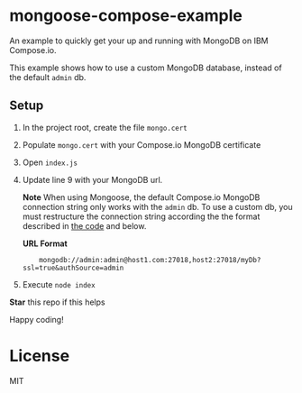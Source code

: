 # mongoose-compose-example

An example to quickly get your up and running with MongoDB on IBM Compose.io. 

This example shows how to use a custom MongoDB database, instead of the default `admin` db.

## Setup

1. In the project root, create the file `mongo.cert` 
2. Populate `mongo.cert` with your Compose.io MongoDB certificate
3. Open `index.js`
4. Update line 9 with your MongoDB url.

	**Note** When using Mongoose, the default Compose.io MongoDB connection string only works with the `admin` db. To use a custom db, you must restructure the connection string according the the format described in [the code](/index.js) and below.
	
	**URL Format** 
	
	```shell
		mongodb://admin:admin@host1.com:27018,host2:27018/myDb?ssl=true&authSource=admin
	```
	
5. Execute `node index`

**Star** this repo if this helps

Happy coding!

# License 
MIT 